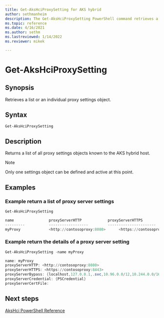 ```yaml
---
title: Get-AksHciProxySetting for AKS hybrid
author: sethmanheim
description: The Get-AksHciProxySetting PowerShell command retrieves a proxy configuration.
ms.topic: reference
ms.date: 4/16/2021
ms.author: sethm 
ms.lastreviewed: 1/14/2022
ms.reviewer: mikek

---
```


# Get-AksHciProxySetting

## Synopsis
Retrieves a list or an individual proxy settings object.

## Syntax
```powershell
Get-AksHciProxySetting 
```

## Description
 Returns a list of all proxy settings objects known to the AKS hybrid host.

> [!NOTE]
> Only one settings object can be defined and active at this point.

## Examples

### Example return a list of proxy server settings

```powershell
Get-AksHciProxySetting

name                proxyServerHTTP            proxyServerHTTPS                    proxyServerBypass
---------           ------------------         ----------------------              ----------------------
myProxy             <http://contosoproxy:8080>      <https://contosoproxy:8443>    {localhost,127.0.0.1,.svc,10.96.0 ....} 
```

### Example return the details of a proxy server setting

```powershell
Get-AksHciProxySetting -name myProxy

name: myProxy
proxyServerHTTP: <http://contosoproxy:8080>
proxyServerHTTPS: <https://contosoproxy:8443>                   
proxyServerBypass: {localhost,127.0.0.1,.svc,10.96.0.0/12,10.244.0.0/16}
proxyServerCredential: {PSCredential} 
proxyServerCertFile: 
```
## Next steps

[AksHci PowerShell Reference](index.md)

